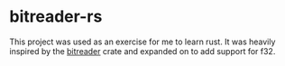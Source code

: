 # bitreader-rs
This project was used as an exercise for me to learn rust. It was heavily inspired by the [bitreader](https://docs.rs/crate/bitreader/latest) crate and expanded on to add support for f32.
